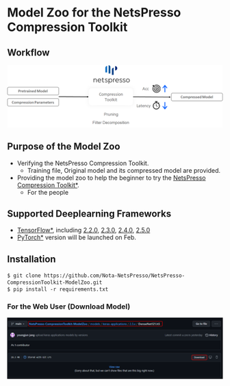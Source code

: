 
# Model Zoo for the NetsPresso Compression Toolkit

## Workflow
  <p align="center">
    <img src="/imgs/compression_workflow.png" alt="Workflow">
  </p>

## Purpose of the Model Zoo
* Verifying the NetsPresso Compression Toolkit.
  * Training file, Original model and its compressed model are provided.
* Providing the model zoo to help the beginner to try the [NetsPresso Compression Toolkit\*](https://compression.netspresso.ai/).
  * For the people 


## Supported Deeplearning Frameworks
* [TensorFlow\*](https://github.com/Intel-tensorflow/tensorflow), including [2.2.0](https://github.com/Intel-tensorflow/tensorflow/tree/v2.2.0), [2.3.0](https://github.com/Intel-tensorflow/tensorflow/tree/v2.3.0), [2.4.0](https://github.com/Intel-tensorflow/tensorflow/tree/v2.4.0), [2.5.0](https://github.com/Intel-tensorflow/tensorflow/tree/v2.5.0)
* [PyTorch\*](https://pytorch.org/) version will be launched on Feb.

## Installation
```shell
$ git clone https://github.com/Nota-NetsPresso/NetsPresso-CompressionToolkit-ModelZoo.git
$ pip install -r requirements.txt
```
### For the Web User (Download Model)
  <a target="_blank" href="/imgs/web_user_1.png">
    <img src="/imgs/web_user_1.png" alt="Workflow">
  </a>


<!-- * [Installation](#Installation)
* [How to Use](#How-to-Use)
* [Available Models](#Available-Models)

## Installation

```shell
$ git clone https://github.com/Nota-NetsPresso/NetsPresso-CompressionToolkit-ModelZoo.git
$ pip install -r requirements.txt
```

## How to Use

### Example
```shell
$ python train.py --model_path ./models/cifar100/vgg19.h5 --save_path ./cifar100_vgg19 --learning_rate 0.01 --batch_size 128 --epochs 100
```

### Description
```
python train.py -h
usage: train.py [-h] --model_path MODEL_PATH --save_path SAVE_PATH
                [--learning_rate LEARNING_RATE] [--batch_size BATCH_SIZE]
                [--epochs EPOCHS]

optional arguments:
  -h, --help            show this help message and exit
  --model_path MODEL_PATH
                        input model path, default=models/cifar100/vgg19.h5
  --save_path SAVE_PATH
                        saved model path, default=./
  --learning_rate LEARNING_RATE
                        Initial learning rate, default=0.01
  --batch_size BATCH_SIZE
                        Batch size for train, default=128
  --epochs EPOCHS       
                        Total training epochs, default=100
```



## Available Models

| Dataset  |   Network   | Acc (%) | FLOPs (M) | Params (M) | Model Size (MB) |
| :------: | :---------: | :-----: | :-------: | :--------: | :-------------: |
| CIFAR100 |    VGG19    |  72.28  |  796.79   |   20.09    |      80.57      |
| CIFAR100 |  ResNet50   |  78.03  |  2596.06  |   23.71    |      95.55      |
| CIFAR100 | MobileNetV1 |  66.68  |   92.90   |    3.31    |      13.59      |
 -->
